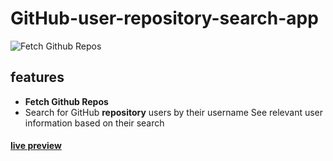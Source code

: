 # GitHub-user-repository-search-app
![Fetch Github Repos](https://i.imgur.com/13bowIq.png)
## features
- **Fetch Github Repos**
- Search for GitHub **repository** users by their username See relevant user information based on their search
#### [live preview](https://git-hub-user-repository-search-app.vercel.app/)
